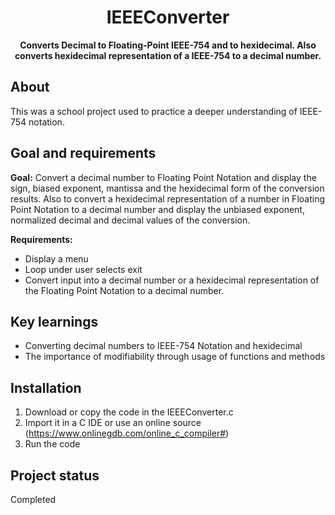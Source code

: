 <h1 align="center">IEEEConverter</h1>
<p align="center"><strong>Converts Decimal to Floating-Point IEEE-754 and to hexidecimal.  Also converts hexidecimal representation of a IEEE-754 to a decimal number.</strong>
</p>
<h2>About</h2>
    This was a school project used to practice a deeper understanding of IEEE-754 notation.

<h2>Goal and requirements</h2>

<strong>Goal:</strong> Convert a decimal number to Floating Point Notation and display the sign, biased exponent, mantissa and the hexidecimal form of the conversion results.  Also to convert a hexidecimal representation of a number in Floating Point Notation to a decimal number and display the unbiased exponent, normalized decimal and decimal values of the conversion.

<strong>Requirements: </strong>
<ul>
  <li>Display a menu</li>
  <li>Loop under user selects exit</li>
  <li>Convert input into a decimal number or a hexidecimal representation of the Floating Point Notation to a decimal number.</li>
</ul>

<h2>Key learnings</h2>

- Converting decimal numbers to IEEE-754 Notation and hexidecimal
- The importance of modifiability through usage of functions and methods

<h2>Installation</h2>

1. Download or copy the code in the IEEEConverter.c
2. Import it in a C IDE or use an online source (https://www.onlinegdb.com/online_c_compiler#)
3. Run the code

<h2>Project status</h2>
Completed

